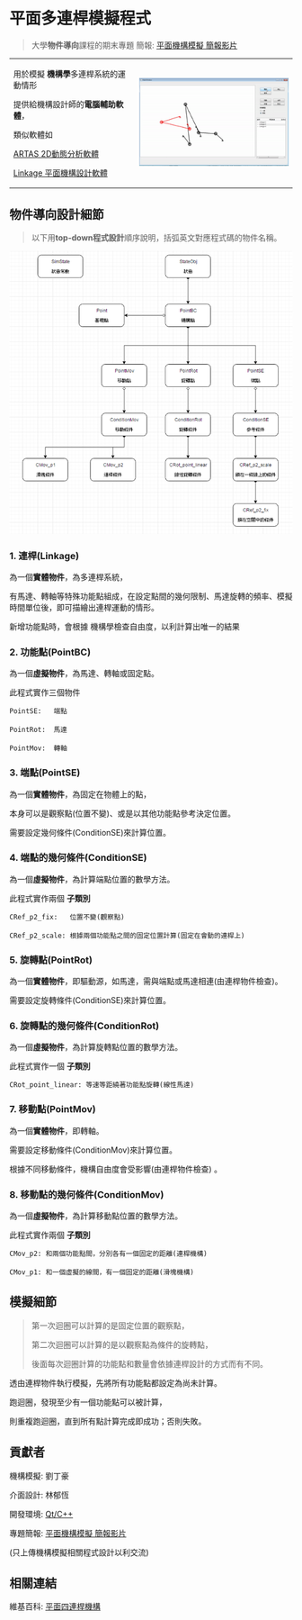 # 平面多連桿模擬程式

> 大學**物件導向**課程的期末專題 簡報: [平面機構模擬 簡報影片](https://www.youtube.com/watch?v=4Rr0mEYFWQo)




<table style="border-collapse: collapse; border: none;"><tr style="border: none;">
<td style="border: none;">

用於模擬 **機構學**多連桿系統的運動情形

提供給機構設計師的**電腦輔助軟體**，

類似軟體如

[ARTAS   2D動態分析軟體](https://www.simweb.com.tw/contents/zh-tw/p66311_ARTAS.html)
    
[Linkage 平面機構設計軟體](https://blog.rectorsquid.com/linkage-mechanism-designer-and-simulator/)

</td>
<td style="border: none;">

![movie](short.gif)

</td>
</tr></table>


## 物件導向設計細節
> 以下用**top-down程式設計**順序說明，括弧英文對應程式碼的物件名稱。

![類別階層](class_graph.png)

### 1. 連桿(Linkage)
為一個**實體物件**，為多連桿系統，

有馬達、轉軸等特殊功能點組成，在設定點間的幾何限制、馬達旋轉的頻率、模擬時間單位後，即可描繪出連桿運動的情形。

新增功能點時，會根據 機構學檢查自由度，以利計算出唯一的結果

### 2. 功能點(PointBC)
為一個**虛擬物件**，為馬達、轉軸或固定點。

此程式實作三個物件

    PointSE:   端點
	
    PointRot:  馬達
	
    PointMov:  轉軸

### 3. 端點(PointSE)
為一個**實體物件**，為固定在物體上的點，

本身可以是觀察點(位置不變)、或是以其他功能點參考決定位置。

需要設定幾何條件(ConditionSE)來計算位置。

### 4. 端點的幾何條件(ConditionSE)
為一個**虛擬物件**，為計算端點位置的數學方法。

此程式實作兩個 **子類別**

    CRef_p2_fix:   位置不變(觀察點)
	
    CRef_p2_scale: 根據兩個功能點之間的固定位置計算(固定在會動的連桿上)

### 5. 旋轉點(PointRot)
為一個**實體物件**，即驅動源，如馬達，需與端點或馬達相連(由連桿物件檢查)。

需要設定旋轉條件(ConditionSE)來計算位置。

### 6. 旋轉點的幾何條件(ConditionRot)
為一個**虛擬物件**，為計算旋轉點位置的數學方法。

此程式實作一個 **子類別**

    CRot_point_linear: 等速等距繞著功能點旋轉(線性馬達)

### 7. 移動點(PointMov)
為一個**實體物件**，即轉軸。

需要設定移動條件(ConditionMov)來計算位置。
	
根據不同移動條件，機構自由度會受影響(由連桿物件檢查) 。

### 8. 移動點的幾何條件(ConditionMov)
為一個**虛擬物件**，為計算移動點位置的數學方法。

此程式實作兩個 **子類別**

    CMov_p2: 和兩個功能點間，分別各有一個固定的距離(連桿機構)

    CMov_p1: 和一個虛擬的線間，有一個固定的距離(滑塊機構)


## 模擬細節
> 第一次迴圈可以計算的是固定位置的觀察點，
>
> 第二次迴圈可以計算的是以觀察點為條件的旋轉點，
>
> 後面每次迴圈計算的功能點和數量會依據連桿設計的方式而有不同。

透由連桿物件執行模擬，先將所有功能點都設定為尚未計算。

跑迴圈，發現至少有一個功能點可以被計算，

則重複跑迴圈，直到所有點計算完成即成功；否則失敗。


## 貢獻者

機構模擬: 劉丁豪

介面設計: 林郁恆 

開發環境: [Qt/C++](https://www.qt.io/)

專題簡報: [平面機構模擬 簡報影片](https://www.youtube.com/watch?v=4Rr0mEYFWQo)

(只上傳機構模擬相關程式設計以利交流)

## 相關連結

維基百科: [平面四連桿機構](https://zh.wikipedia.org/wiki/%E5%B9%B3%E9%9D%A2%E5%9B%9B%E6%9D%86%E6%9C%BA%E6%9E%84)

